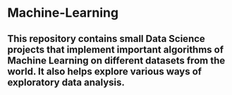 # Machine-Learning
## This repository contains small Data Science projects that implement important algorithms of Machine Learning on different datasets from the world. It also helps explore various ways of exploratory data analysis.
